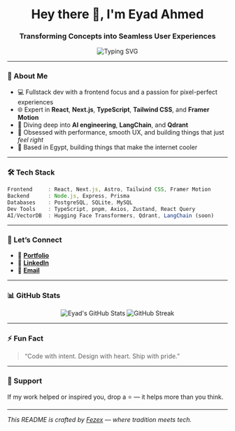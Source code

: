 <h1 align="center">Hey there 👋, I'm Eyad Ahmed</h1>
<h3 align="center">Transforming Concepts into Seamless User Experiences</h3>

<p align="center">
  <img src="https://readme-typing-svg.herokuapp.com?font=Fira+Code&size=24&pause=1000&color=0AFFEF&center=true&vCenter=true&width=435&lines=Fullstack+Web+Developer;React+%7C+Next.js+%7C+TypeScript+Wizard;Design+to+Code+with+Precision;Forever+Learning+%F0%9F%93%9A" alt="Typing SVG" />
</p>

---

### 🧠 About Me

- 💻 Fullstack dev with a frontend focus and a passion for pixel-perfect experiences  
- 🌐 Expert in **React**, **Next.js**, **TypeScript**, **Tailwind CSS**, and **Framer Motion**  
- 🤖 Diving deep into **AI engineering**, **LangChain**, and **Qdrant**  
- 🎯 Obsessed with performance, smooth UX, and building things that just *feel right*  
- 📍 Based in Egypt, building things that make the internet cooler  

---

### 🛠️ Tech Stack

```ts
Frontend     : React, Next.js, Astro, Tailwind CSS, Framer Motion  
Backend      : Node.js, Express, Prisma  
Databases    : PostgreSQL, SQLite, MySQL  
Dev Tools    : TypeScript, pnpm, Axios, Zustand, React Query  
AI/VectorDB  : Hugging Face Transformers, Qdrant, LangChain (soon)  
```

---

### 🔗 Let’s Connect

* 💼 [**Portfolio**](https://fezex.vercel.app)
* 💬 [**LinkedIn**](https://www.linkedin.com/in/eyad-ahmed-13382a273/) <!-- Replace with actual -->
* 📧 [**Email**](mailto:Eyad__Ahmed@outlook.com)

---

### 📊 GitHub Stats

<p align="center">
  <img src="https://github-readme-stats.vercel.app/api?username=Eyadfezex&show_icons=true&theme=tokyonight" alt="Eyad's GitHub Stats" />
  <img src="https://github-readme-streak-stats.herokuapp.com?user=Eyadfezex&theme=tokyonight&hide_border=true" alt="GitHub Streak" />
</p>

---

### ⚡ Fun Fact

> “Code with intent. Design with heart. Ship with pride.”

---

### 💖 Support

If my work helped or inspired you, drop a ⭐ — it helps more than you think.

---

*This README is crafted by [Fezex](https://fezex.vercel.app) — where tradition meets tech.*

